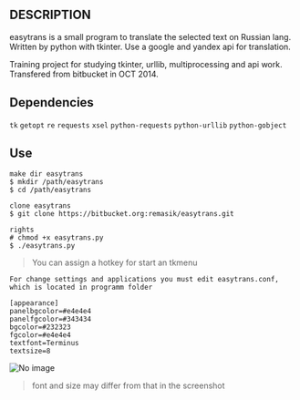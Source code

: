 ## DESCRIPTION ##
easytrans is a small program to translate the selected text on Russian lang. Written by python with tkinter. Use a google and yandex api for translation. 

Training project for studying tkinter, urllib, multiprocessing and api work. Transfered from bitbucket in OCT 2014.

## Dependencies ##

`tk` `getopt` `re` `requests` `xsel` `python-requests` `python-urllib` `python-gobject`

## Use ##

```
make dir easytrans
$ mkdir /path/easytrans
$ cd /path/easytrans

clone easytrans
$ git clone https://bitbucket.org:remasik/easytrans.git

rights
# chmod +x easytrans.py
$ ./easytrans.py
```
> You can assign a hotkey for start an tkmenu
```
For change settings and applications you must edit easytrans.conf, which is located in programm folder

[appearance]
panelbgcolor=#e4e4e4
panelfgcolor=#343434
bgcolor=#232323
fgcolor=#e4e4e4
textfont=Terminus
textsize=8
```
![No image](https://raw.githubusercontent.com/4ban/easytrans/master/screenshot/screen.png?token=ACKiqAEv4phOeTf03ntpLiXmDNaie5aeks5axryUwA%3D%3D)

>  font and size may differ from that in the screenshot
